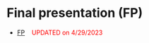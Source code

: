 # Final presentation (FP)

* [FP](FP.docx) &nbsp;&nbsp;&nbsp;<font color="red">UPDATED on 4/29/2023</font> 

